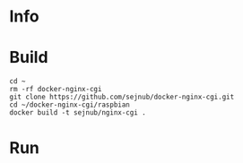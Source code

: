 # Info

# Build

````
cd ~
rm -rf docker-nginx-cgi
git clone https://github.com/sejnub/docker-nginx-cgi.git
cd ~/docker-nginx-cgi/raspbian 
docker build -t sejnub/nginx-cgi .
````


# Run

